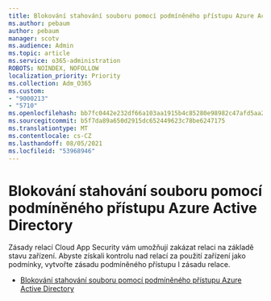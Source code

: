 ```yaml
---
title: Blokování stahování souboru pomocí podmíněného přístupu Azure Active Directory
ms.author: pebaum
author: pebaum
manager: scotv
ms.audience: Admin
ms.topic: article
ms.service: o365-administration
ROBOTS: NOINDEX, NOFOLLOW
localization_priority: Priority
ms.collection: Adm_O365
ms.custom:
- "9000213"
- "5710"
ms.openlocfilehash: bb7fc0442e232df66a103aa1915b4c85280e98982c47afd5aa2cfbb50136fb0f
ms.sourcegitcommit: b5f7da89a650d2915dc652449623c78be6247175
ms.translationtype: MT
ms.contentlocale: cs-CZ
ms.lasthandoff: 08/05/2021
ms.locfileid: "53968946"
---
```

# <a name="block-file-download-with-azure-ad-conditional-access"></a>Blokování stahování souboru pomocí podmíněného přístupu Azure Active Directory

Zásady relací Cloud App Security vám umožňují zakázat relaci na základě stavu zařízení. Abyste získali kontrolu nad relací za použití zařízení jako podmínky, vytvořte zásadu podmíněného přístupu I zásadu relace.

- [Blokování stahování souboru pomocí podmíněného přístupu Azure Active Directory](https://docs.microsoft.com/cloud-app-security/use-case-proxy-block-session-aad#create-a-block-download-policy-for-unmanaged-devices)
